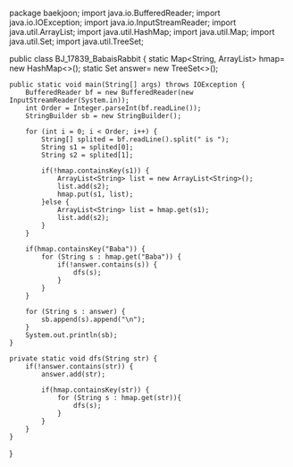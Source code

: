 package baekjoon;
import java.io.BufferedReader;
import java.io.IOException;
import java.io.InputStreamReader;
import java.util.ArrayList;
import java.util.HashMap;
import java.util.Map;
import java.util.Set;
import java.util.TreeSet;

public class BJ_17839_BabaisRabbit {
	static Map<String, ArrayList<String>> hmap= new HashMap<>();
	static Set<String> answer= new TreeSet<>();
	
	public static void main(String[] args) throws IOException {
		BufferedReader bf = new BufferedReader(new InputStreamReader(System.in));
		int Order = Integer.parseInt(bf.readLine());
		StringBuilder sb = new StringBuilder();
		
		for (int i = 0; i < Order; i++) {
			String[] splited = bf.readLine().split(" is ");
			String s1 = splited[0];
			String s2 = splited[1];
			
			if(!hmap.containsKey(s1)) {
				ArrayList<String> list = new ArrayList<String>();
				list.add(s2);
				hmap.put(s1, list);
			}else {
				ArrayList<String> list = hmap.get(s1);
				list.add(s2);
			}
		}
		
		if(hmap.containsKey("Baba")) {
			for (String s : hmap.get("Baba")) {
				if(!answer.contains(s)) {
					dfs(s);
				}
			}
		}
		
		for (String s : answer) {
			sb.append(s).append("\n");
		}
		System.out.println(sb);
	}

	private static void dfs(String str) {
		if(!answer.contains(str)) {
			answer.add(str);
			
			if(hmap.containsKey(str)) {
				for (String s : hmap.get(str)){
					dfs(s);
				}
			}
		}	
	}

}
